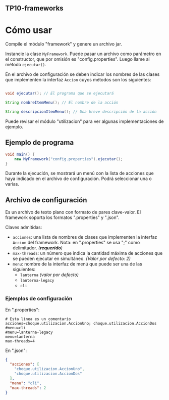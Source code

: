 TP10-frameworks
---

# Cómo usar

Compile el módulo "framework" y genere un archivo jar.

Instancie la clase `MyFramework`. Puede pasar un archivo como parámetro en el
constructor, que por omisión es "config.properties". Luego llame al método
`ejecutar()`.

En el archivo de configuración se deben indicar los nombres de las clases que
implementen la interfaz `Accion` cuyos métodos son los siguientes:

```java

void ejecutar(); // El programa que se ejecutará

String nombreItemMenu(); // El nombre de la acción

String descripcionItemMenu(); // Una breve descripción de la acción
```

Puede revisar el módulo "utilizacion" para ver algunas implementaciones de
ejemplo.

## Ejemplo de programa

```java
void main() {
	new MyFramework("config.properties").ejecutar();
}
```

Durante la ejecución, se mostrará un menú con la lista de acciones que haya
indicado en el archivo de configuración. Podrá seleccionar una o varias.

## Archivo de configuración

Es un archivo de texto plano con formato de pares clave-valor.
El framework soporta los formatos ".properties" y ".json".

Claves admitidas:

- `acciones`: una lista de nombres de clases que implementen la interfaz
  `Accion` del framework. Nota: en ".properties" se usa ";" como delimitador.
  _(**requerido**)_
- `max-threads`: un número que indica la cantidad máxima de acciones que se
  pueden ejecutar en simultáneo. _(Valor por defecto: 2)_
- `menu`: nombre de la interfaz de menú que puede ser una de las siguientes:
    - `lanterna` _(valor por defecto)_
    - `lanterna-legacy`
    - `cli`

### Ejemplos de configuración

En ".properties":

```properties
# Esta linea es un comentario
acciones=choque.utilizacion.AccionUno; choque.utilizacion.AccionDos
#menu=cli
#menu=lanterna-legacy
menu=lanterna
max-threads=4
```

En ".json":

```json
{
  "acciones": [
    "choque.utilizacion.AccionUno",
    "choque.utilizacion.AccionDos"
  ],
  "menu": "cli",
  "max-threads": 2
}
```